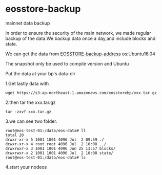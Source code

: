 # eosstore-backup
mainnet data backup

In order to ensure the security of the main network, we made regular backup of the data.We backup data once a day,and include blocks and state.

We can get the data from [EOSSTORE-backup-address](https://s3-ap-northeast-1.amazonaws.com/eosstorebp/index.html)
os:Ubuntu16.04

The snapshot only be used to compile version and Ubuntu

Put the data at your bp's data-dir

1.Get lastly data with 
```
wget https://s3-ap-northeast-1.amazonaws.com/eosstorebp/xxx.tar.gz
```

2.then tar the xxx.tar.gz

```
tar -zxvf xxx.tar.gz
```

3.we can see two folder.
```
root@eos-test-01:/data/eos-data# ll
total 20
drwxr-xr-x 5 1001 1001 4096 Jul  2 09:59 ./
drwxr-xr-x 4 root root 4096 Jul  2 10:08 ../
drwxrwxr-x 3 1001 1001 4096 Jun 25 13:57 blocks/
drwxrwxr-x 2 1001 1001 4096 Jul  2 10:08 state/
root@eos-test-01:/data/eos-data# ls
```

4.start your nodeos

